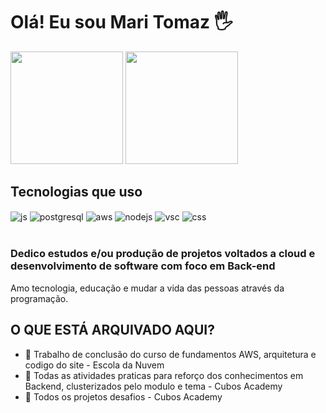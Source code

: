 # Olá! Eu sou Mari Tomaz 🖐️

<img  height="180em" src= "https://github-readme-stats.vercel.app/api?username=mar1tomaz&show_icons=true&theme=radical"/>  <img  height="180em" src= "https://github-readme-stats.vercel.app/api/top-langs/?username=mar1tomaz&layout=compact&langs_count=16&theme=radical"/>


## Tecnologias que uso

<div style="display: inline_block">
  <img align="center" alt="js" src="https://img.shields.io/badge/JavaScript-323330?style=for-the-badge&logo=javascript&logoColor=F7DF1E" />
  <img align="center" alt="postgresql" src="https://img.shields.io/badge/PostgreSQL-316192?style=for-the-badge&logo=postgresql&logoColor=white" />
  <img align="center" alt="aws" src="https://img.shields.io/badge/Amazon_AWS-FF9900?style=for-the-badge&logo=amazonaws&logoColor=white" />
  <img align="center" alt="nodejs" src="https://img.shields.io/badge/Node.js-43853D?style=for-the-badge&logo=node.js&logoColor=white" />
   <img align="center" alt="vsc" src="https://img.shields.io/badge/Visual_Studio_Code-0078D4?style=for-the-badge&logo=visual%20studio%20code&logoColor=white" />
  <img align="center" alt="css" src="https://img.shields.io/badge/CSS-239120?&style=for-the-badge&logo=css3&logoColor=white" />
</div><br/>

### Dedico estudos e/ou produção de projetos voltados a cloud e desenvolvimento de software com foco em Back-end
Amo tecnologia, educação e mudar a vida das pessoas através da programação.
## O QUE ESTÁ ARQUIVADO AQUI?

- 👋 Trabalho de conclusão do curso de fundamentos AWS, arquitetura e codigo do site - Escola da Nuvem
- 👀 Todas as atividades praticas para reforço dos conhecimentos em Backend, clusterizados pelo modulo e tema - Cubos Academy
- 🌱 Todos os projetos desafios - Cubos Academy

  

<!---
mar1tomaz/mar1tomaz is a ✨ special ✨ repository because its `README.md` (this file) appears on your GitHub profile.
You can click the Preview link to take a look at your changes.
--->
